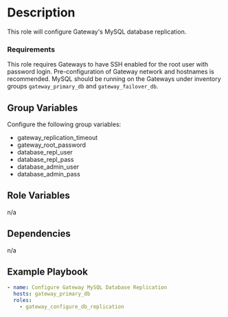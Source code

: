 # Description
This role will configure Gateway's MySQL database replication.

### Requirements

This role requires Gateways to have SSH enabled for the root user with password login.
Pre-configuration of Gateway network and hostnames is recommended.
MySQL should be running on the Gateways under inventory groups `gateway_primary_db` and `gateway_failover_db`.

Group Variables
---------------

Configure the following group variables:
- gateway_replication_timeout
- gateway_root_password
- database_repl_user
- database_repl_pass
- database_admin_user
- database_admin_pass

Role Variables
--------------

n/a

Dependencies
------------

n/a

Example Playbook
----------------

```yml
- name: Configure Gateway MySQL Database Replication
  hosts: gateway_primary_db
  roles:
    - gateway_configure_db_replication
```